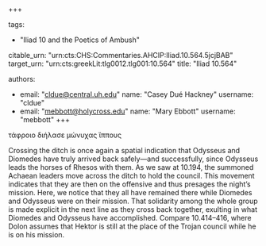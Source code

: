+++

tags:
- "Iliad 10 and the Poetics of Ambush"

citable_urn: "urn:cts:CHS:Commentaries.AHCIP:Iliad.10.564.5jcjBAB"
target_urn: "urn:cts:greekLit:tlg0012.tlg001:10.564"
title: "Iliad 10.564"

authors:
- email: "cldue@central.uh.edu"
  name: "Casey Dué Hackney"
  username: "cldue"
- email: "mebbott@holycross.edu"
  name: "Mary Ebbott"
  username: "mebbott"
+++

<p>τάφροιο διήλασε μώνυχας ἵππους </p><p>Crossing the ditch is once again a spatial indication that Odysseus and Diomedes have truly arrived back safely—and successfully, since Odysseus leads the horses of Rhesos with them. As we saw at 10.194, the summoned Achaean leaders move across the ditch to hold the council. This movement indicates that they are then on the offensive and thus presages the night’s mission. Here, we notice that they all have remained there while Diomedes and Odysseus were on their mission. That solidarity among the whole group is made explicit in the next line as they cross back together, exulting in what Diomedes and Odysseus have accomplished. Compare 10.414–416, where Dolon assumes that Hektor is still at the place of the Trojan council while he is on his mission.  </p>
